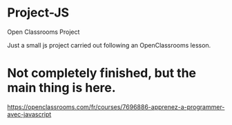 # Project-JS
Open Classrooms Project 

Just a small js project carried out following an OpenClassrooms lesson. 
# Not completely finished, but the main thing is here.

https://openclassrooms.com/fr/courses/7696886-apprenez-a-programmer-avec-javascript
